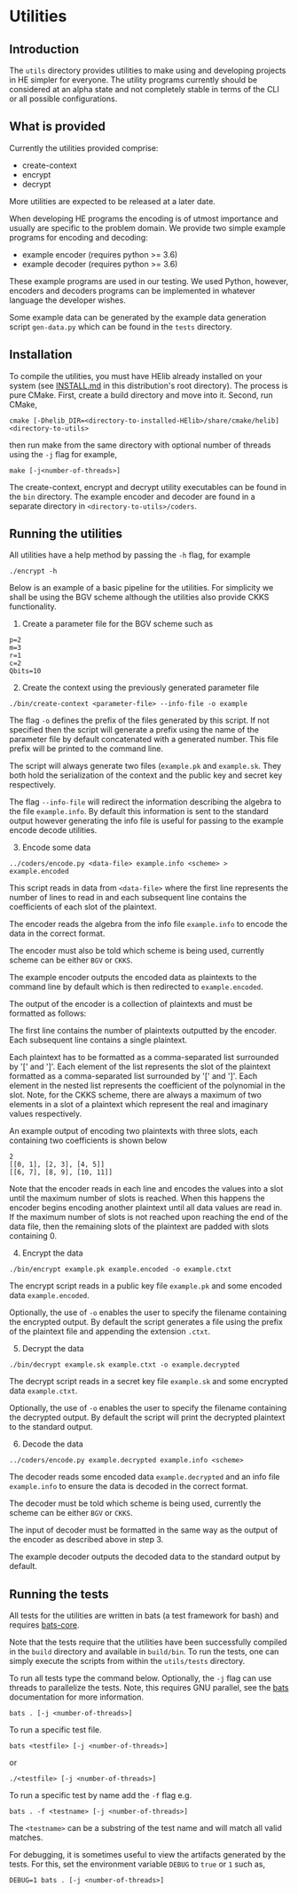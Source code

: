 # Utilities

## Introduction
The `utils` directory provides utilities to make using and developing projects
in HE simpler for everyone.  The utility programs currently should be
considered at an alpha state and not completely stable in terms of the CLI or
all possible configurations. 

## What is provided
Currently the utilities provided comprise:
- create-context 
- encrypt
- decrypt

More utilities are expected to be released at a later date.

When developing HE programs the encoding is of utmost importance and usually
are specific to the problem domain. We provide two simple example programs for 
encoding and decoding:

- example encoder (requires python >= 3.6)
- example decoder (requires python >= 3.6)

These example programs are used in our testing. We used Python, however,
encoders and decoders programs can be implemented in whatever language the
developer wishes. 

Some example data can be generated by the example data generation script `gen-data.py`
which can be found in the `tests` directory.

## Installation
To compile the utilities, you must have HElib already installed on your system 
(see [INSTALL.md](../INSTALL.md) in this distribution's root directory). The
process is pure CMake. First, create a build directory and move into it.
Second, run CMake,

```
cmake [-Dhelib_DIR=<directory-to-installed-HElib>/share/cmake/helib] <directory-to-utils>
```

then run make from the same directory with optional number of threads using the
`-j` flag for example,

```
make [-j<number-of-threads>]
```

The create-context, encrypt and decrypt utility executables can be found in the
`bin` directory. The example encoder and decoder are found in a separate
directory in `<directory-to-utils>/coders`.

## Running the utilities

All utilities have a help method by passing the `-h` flag, for example

```
./encrypt -h
```

Below is an example of a basic pipeline for the utilities. For simplicity we
shall be using the BGV scheme although the utilities also provide CKKS
functionality.

1. Create a parameter file for the BGV scheme such as
```
p=2
m=3
r=1
c=2
Qbits=10
```

2. Create the context using the previously generated parameter file
```
./bin/create-context <parameter-file> --info-file -o example
```
The flag `-o` defines the prefix of the files generated by this script. If not
specified then the script will generate a prefix using the name of the
parameter file by default concatenated with a generated number. This file
prefix will be printed to the command line.

The script will always generate two files (`example.pk` and `example.sk`. They
both hold the serialization of the context and the public key and secret key
respectively.

The flag `--info-file` will redirect the information describing the algebra to
the file `example.info`. By default this information is sent to the standard
output however generating the info file is useful for passing to the example
encode decode utilities.

3. Encode some data
```
../coders/encode.py <data-file> example.info <scheme> > example.encoded
```
This script reads in data from `<data-file>` where the first line represents
the number of lines to read in and each subsequent line contains the
coefficients of each slot of the plaintext.

The encoder reads the algebra from the info file `example.info` to encode the
data in the correct format.

The encoder must also be told which scheme is being used, currently scheme can
be either `BGV` or `CKKS`.

The example encoder outputs the encoded data as plaintexts to the command line
by default which is then redirected to `example.encoded`.

The output of the encoder is a collection of plaintexts and must be formatted
as follows:

The first line contains the number of plaintexts outputted by the encoder. Each
subsequent line contains a single plaintext.

Each plaintext has to be formatted as a comma-separated list surrounded by '['
and ']'.  Each element of the list represents the slot of the plaintext
formatted as a comma-separated list surrounded by '[' and ']'.  Each element in
the nested list represents the coefficient of the polynomial in the slot.
Note, for the CKKS scheme, there are always a maximum of two elements in a slot
of a plaintext which represent the real and imaginary values respectively.

An example output of encoding two plaintexts with three slots, each containing
two coefficients is shown below
```
2
[[0, 1], [2, 3], [4, 5]]
[[6, 7], [8, 9], [10, 11]]
```

Note that the encoder reads in each line and encodes the values into a slot
until the maximum number of slots is reached. When this happens the encoder
begins encoding another plaintext until all data values are read in. If the
maximum number of slots is not reached upon reaching the end of the data file,
then the remaining slots of the plaintext are padded with slots containing 0.

4. Encrypt the data
```
./bin/encrypt example.pk example.encoded -o example.ctxt
```
The encrypt script reads in a public key file `example.pk` and some encoded
data `example.encoded`.

Optionally, the use of `-o` enables the user to specify the filename containing
the encrypted output. By default the script generates a file using the prefix
of the plaintext file and appending the extension `.ctxt`.

5. Decrypt the data
```
./bin/decrypt example.sk example.ctxt -o example.decrypted
```
The decrypt script reads in a secret key file `example.sk` and some encrypted
data `example.ctxt`.

Optionally, the use of `-o` enables the user to specify the filename containing
the decrypted output. By default the script will print the decrypted plaintext
to the standard output.

6. Decode the data
```
../coders/encode.py example.decrypted example.info <scheme>
```
The decoder reads some encoded data `example.decrypted` and an info file
`example.info` to ensure the data is decoded in the correct format.

The decoder must be told which scheme is being used, currently the scheme can
be either `BGV` or `CKKS`.

The input of decoder must be formatted in the same way as the output of the
encoder as described above in step 3.

The example decoder outputs the decoded data to the standard output by default.

## Running the tests

All tests for the utilities are written in bats (a test framework for bash)
and requires [bats-core](https://github.com/bats-core/bats-core).

Note that the tests require that the utilities have been successfully compiled
in the `build` directory and available in `build/bin`. To run the tests, one
can simply execute the scripts from within the `utils/tests` directory.

To run all tests type the command below. Optionally, the `-j` flag can use
threads to parallelize the tests. Note, this requires GNU parallel, see the
[bats](https://github.com/bats-core/bats-core) documentation for more
information. 
```
bats . [-j <number-of-threads>]
```
To run a specific test file. 
```
bats <testfile> [-j <number-of-threads>]
```
or 
```
./<testfile> [-j <number-of-threads>]
```
To run a specific test by name add the `-f` flag e.g.
```
bats . -f <testname> [-j <number-of-threads>]
```

The `<testname>` can be a substring of the test name and will match all valid
matches.

For debugging, it is sometimes useful to view the artifacts generated by the
tests. For this, set the environment variable `DEBUG` to `true` or `1` such as,
```
DEBUG=1 bats . [-j <number-of-threads>]
```
